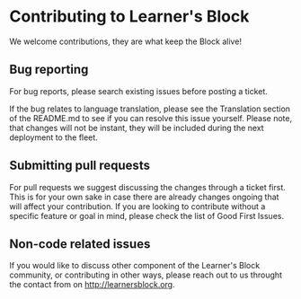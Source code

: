 # Contributing to Learner's Block

We welcome contributions, they are what keep the Block alive! 

## Bug reporting

For bug reports, please search existing issues before posting a ticket.

If the bug relates to language translation, please see the Translation section of the README.md to see if you can resolve this issue yourself. Please note, that changes will not be instant, they will be included during the next deployment to the fleet. 

## Submitting pull requests

For pull requests we suggest discussing the changes through a ticket first. This is for your own sake in case there are already changes ongoing that will affect your contribution. If you are looking to contribute without a specific feature or goal in mind, please check the list of Good First Issues.

## Non-code related issues

If you would like to discuss other component of the Learner's Block community, or contributing in other ways, please reach out to us throught the contact from on http://learnersblock.org. 

